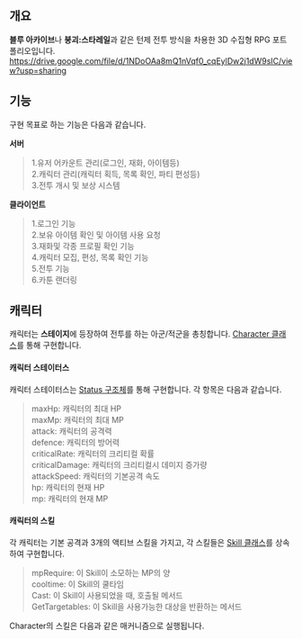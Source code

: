 개요
----------------------
**블루 아카이브**나 **붕괴:스타레일**과 같은 턴제 전투 방식을 차용한 3D 수집형 RPG 포트폴리오입니다.<br>
https://drive.google.com/file/d/1NDoOAa8mQ1nVqf0_cqEylDw2j1dW9sIC/view?usp=sharing

기능
---------------------
구현 목표로 하는 기능은 다음과 같습니다.

**서버**
> 1.유저 어카운트 관리(로그인, 재화, 아이템등)<br>
> 2.캐릭터 관리(캐릭터 획득, 목록 확인, 파티 편성등)<br>
> 3.전투 개시 및 보상 시스템<br>

**클라이언트**
> 1.로그인 기능<br>
> 2.보유 아이템 확인 및 아이템 사용 요청<br>
> 3.재화및 각종 프로필 확인 기능<br>
> 4.캐릭터 모집, 편성, 목록 확인 기능<br>
> 5.전투 기능<br>
> 6.카툰 랜더링<br>

캐릭터
--------------------
캐릭터는 **스테이지**에 등장하여 전투를 하는 아군/적군을 총칭합니다. [Character 클래스](https://github.com/nejukmaster/AtentsPro/blob/main/Assets/Scripts/Objects/Character/Character.cs)를 통해 구현합니다.

#### 캐릭터 스테이터스
캐릭터 스테이터스는 [Status 구조체](https://github.com/nejukmaster/AtentsPro/blob/main/Assets/Scripts/Objects/Character/Status.cs)를 통해 구현합니다. 각 항목은 다음과 같습니다.
> maxHp: 캐릭터의 최대 HP<br>
> maxMp: 캐릭터의 최대 MP<br>
> attack: 캐릭터의 공격력<br>
> defence: 캐릭터의 방어력<br>
> criticalRate: 캐릭터의 크리티컬 확률<br>
> criticalDamage: 캐릭터의 크리티컬시 데미지 증가량<br>
> attackSpeed: 캐릭터의 기본공격 속도<br>
> hp: 캐릭터의 현재 HP<br>
> mp: 캐릭터의 현재 MP<br>

#### 캐릭터의 스킬
각 캐릭터는 기본 공격과 3개의 액티브 스킬을 가지고, 각 스킬들은 [Skill 클래스](https://github.com/nejukmaster/AtentsPro/blob/main/Assets/Scripts/Battle/Skill/Skill.cs)를 상속하여 구현합니다.
> mpRequire: 이 Skill이 소모하는 MP의 양<br>
> cooltime: 이 Skill의 쿨타임<br>
> Cast: 이 Skill이 사용되었을 때, 호출될 메서드<br>
> GetTargetables: 이 Skill을 사용가능한 대상을 반환하는 메서드<br>

Character의 스킬은 다음과 같은 매커니즘으로 실행됩니다.
  
